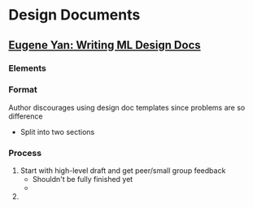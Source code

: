 # Design Documents

## [Eugene Yan: Writing ML Design Docs](https://eugeneyan.com/writing/ml-design-docs/)

### Elements

### Format
Author discourages using design doc templates since problems are so difference 
* Split into two sections

### Process
1. Start with high-level draft and get peer/small group feedback
	* Shouldn't be fully finished yet
	* 
2. 